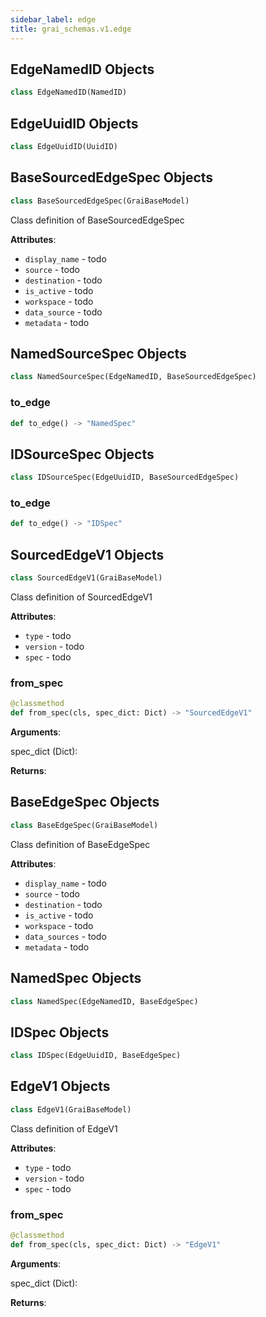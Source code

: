```yaml
---
sidebar_label: edge
title: grai_schemas.v1.edge
---
```


## EdgeNamedID Objects

```python
class EdgeNamedID(NamedID)
```



## EdgeUuidID Objects

```python
class EdgeUuidID(UuidID)
```



## BaseSourcedEdgeSpec Objects

```python
class BaseSourcedEdgeSpec(GraiBaseModel)
```

Class definition of BaseSourcedEdgeSpec

**Attributes**:

- `display_name` - todo
- `source` - todo
- `destination` - todo
- `is_active` - todo
- `workspace` - todo
- `data_source` - todo
- `metadata` - todo

## NamedSourceSpec Objects

```python
class NamedSourceSpec(EdgeNamedID, BaseSourcedEdgeSpec)
```



### to\_edge

```python
def to_edge() -> "NamedSpec"
```



## IDSourceSpec Objects

```python
class IDSourceSpec(EdgeUuidID, BaseSourcedEdgeSpec)
```



### to\_edge

```python
def to_edge() -> "IDSpec"
```



## SourcedEdgeV1 Objects

```python
class SourcedEdgeV1(GraiBaseModel)
```

Class definition of SourcedEdgeV1

**Attributes**:

- `type` - todo
- `version` - todo
- `spec` - todo

### from\_spec

```python
@classmethod
def from_spec(cls, spec_dict: Dict) -> "SourcedEdgeV1"
```

**Arguments**:

  spec_dict (Dict):


**Returns**:



## BaseEdgeSpec Objects

```python
class BaseEdgeSpec(GraiBaseModel)
```

Class definition of BaseEdgeSpec

**Attributes**:

- `display_name` - todo
- `source` - todo
- `destination` - todo
- `is_active` - todo
- `workspace` - todo
- `data_sources` - todo
- `metadata` - todo

## NamedSpec Objects

```python
class NamedSpec(EdgeNamedID, BaseEdgeSpec)
```



## IDSpec Objects

```python
class IDSpec(EdgeUuidID, BaseEdgeSpec)
```



## EdgeV1 Objects

```python
class EdgeV1(GraiBaseModel)
```

Class definition of EdgeV1

**Attributes**:

- `type` - todo
- `version` - todo
- `spec` - todo

### from\_spec

```python
@classmethod
def from_spec(cls, spec_dict: Dict) -> "EdgeV1"
```

**Arguments**:

  spec_dict (Dict):


**Returns**:
